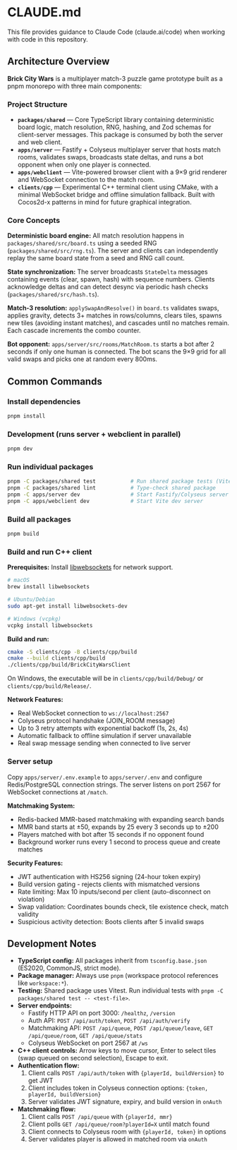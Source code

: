 # CLAUDE.md

This file provides guidance to Claude Code (claude.ai/code) when working with code in this repository.

## Architecture Overview

**Brick City Wars** is a multiplayer match-3 puzzle game prototype built as a pnpm monorepo with three main components:

### Project Structure

- **`packages/shared`** — Core TypeScript library containing deterministic board logic, match resolution, RNG, hashing, and Zod schemas for client-server messages. This package is consumed by both the server and web client.
- **`apps/server`** — Fastify + Colyseus multiplayer server that hosts match rooms, validates swaps, broadcasts state deltas, and runs a bot opponent when only one player is connected.
- **`apps/webclient`** — Vite-powered browser client with a 9×9 grid renderer and WebSocket connection to the match room.
- **`clients/cpp`** — Experimental C++ terminal client using CMake, with a minimal WebSocket bridge and offline simulation fallback. Built with Cocos2d-x patterns in mind for future graphical integration.

### Core Concepts

**Deterministic board engine:** All match resolution happens in `packages/shared/src/board.ts` using a seeded RNG (`packages/shared/src/rng.ts`). The server and clients can independently replay the same board state from a seed and RNG call count.

**State synchronization:** The server broadcasts `StateDelta` messages containing events (clear, spawn, hash) with sequence numbers. Clients acknowledge deltas and can detect desync via periodic hash checks (`packages/shared/src/hash.ts`).

**Match-3 resolution:** `applySwapAndResolve()` in `board.ts` validates swaps, applies gravity, detects 3+ matches in rows/columns, clears tiles, spawns new tiles (avoiding instant matches), and cascades until no matches remain. Each cascade increments the combo counter.

**Bot opponent:** `apps/server/src/rooms/MatchRoom.ts` starts a bot after 2 seconds if only one human is connected. The bot scans the 9×9 grid for all valid swaps and picks one at random every 800ms.

## Common Commands

### Install dependencies
```bash
pnpm install
```

### Development (runs server + webclient in parallel)
```bash
pnpm dev
```

### Run individual packages
```bash
pnpm -C packages/shared test           # Run shared package tests (Vitest)
pnpm -C packages/shared lint           # Type-check shared package
pnpm -C apps/server dev                # Start Fastify/Colyseus server (requires .env)
pnpm -C apps/webclient dev             # Start Vite dev server
```

### Build all packages
```bash
pnpm build
```

### Build and run C++ client

**Prerequisites:** Install [libwebsockets](https://libwebsockets.org/) for network support.

```bash
# macOS
brew install libwebsockets

# Ubuntu/Debian
sudo apt-get install libwebsockets-dev

# Windows (vcpkg)
vcpkg install libwebsockets
```

**Build and run:**
```bash
cmake -S clients/cpp -B clients/cpp/build
cmake --build clients/cpp/build
./clients/cpp/build/BrickCityWarsClient
```
On Windows, the executable will be in `clients/cpp/build/Debug/` or `clients/cpp/build/Release/`.

**Network Features:**
- Real WebSocket connection to `ws://localhost:2567`
- Colyseus protocol handshake (JOIN_ROOM message)
- Up to 3 retry attempts with exponential backoff (1s, 2s, 4s)
- Automatic fallback to offline simulation if server unavailable
- Real swap message sending when connected to live server

### Server setup
Copy `apps/server/.env.example` to `apps/server/.env` and configure Redis/PostgreSQL connection strings. The server listens on port 2567 for WebSocket connections at `/match`.

**Matchmaking System:**
- Redis-backed MMR-based matchmaking with expanding search bands
- MMR band starts at ±50, expands by 25 every 3 seconds up to ±200
- Players matched with bot after 15 seconds if no opponent found
- Background worker runs every 1 second to process queue and create matches

**Security Features:**
- JWT authentication with HS256 signing (24-hour token expiry)
- Build version gating - rejects clients with mismatched versions
- Rate limiting: Max 10 inputs/second per client (auto-disconnect on violation)
- Swap validation: Coordinates bounds check, tile existence check, match validity
- Suspicious activity detection: Boots clients after 5 invalid swaps

## Development Notes

- **TypeScript config:** All packages inherit from `tsconfig.base.json` (ES2020, CommonJS, strict mode).
- **Package manager:** Always use `pnpm` (workspace protocol references like `workspace:*`).
- **Testing:** Shared package uses Vitest. Run individual tests with `pnpm -C packages/shared test -- <test-file>`.
- **Server endpoints:**
  - Fastify HTTP API on port 3000: `/healthz`, `/version`
  - Auth API: `POST /api/auth/token`, `POST /api/auth/verify`
  - Matchmaking API: `POST /api/queue`, `POST /api/queue/leave`, `GET /api/queue/room`, `GET /api/queue/stats`
  - Colyseus WebSocket on port 2567 at `/ws`
- **C++ client controls:** Arrow keys to move cursor, Enter to select tiles (swap queued on second selection), Escape to exit.
- **Authentication flow:**
  1. Client calls `POST /api/auth/token` with `{playerId, buildVersion}` to get JWT
  2. Client includes token in Colyseus connection options: `{token, playerId, buildVersion}`
  3. Server validates JWT signature, expiry, and build version in `onAuth`
- **Matchmaking flow:**
  1. Client calls `POST /api/queue` with `{playerId, mmr}`
  2. Client polls `GET /api/queue/room?playerId=X` until match found
  3. Client connects to Colyseus room with `{playerId, token}` in options
  4. Server validates player is allowed in matched room via `onAuth`

